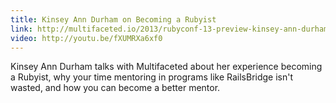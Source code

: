 ```yaml
---
title: Kinsey Ann Durham on Becoming a Rubyist
link: http://multifaceted.io/2013/rubyconf-13-preview-kinsey-ann-durham/
video: http://youtu.be/fXUMRXa6xf0
---
```


Kinsey Ann Durham talks with Multifaceted about her experience becoming a
Rubyist, why your time mentoring in programs like RailsBridge isn't wasted, and
how you can become a better mentor.
